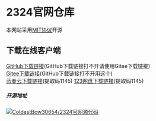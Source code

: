# 2324官网仓库
本网站采用<a href="https://mit-license.org/">MIT协议</a>开源
## 下载在线客户端
<a href="https://github.com/jdi8hveginhe114/jdi8hveginhe114.github.io/releases/tag/APP">GitHub下载链接</a>(GitHub下载链接打不开请使用Gitee下载链接)
<br>
<a href="https://gitee.com/coldestbow30654/jdi8hveginhe114.github.io/releases/tag/APP">Gitee下载链接</a>(GitHub下载链接打不开用这个)
<br>
<a href="https://wwf.lanzouq.com/b00g2i0luj">蓝奏云下载链接</a>(提取码1145)
<a href="https://www.123pan.com/s/J1k7Vv-WWVN3.html?">123网盘下载链接</a>(提取码1145)
##### 开源地址
[![ColdestBow30654/2324官网源代码](https://gitee.com/coldestbow30654/jdi8hveginhe114.github.io/widgets/widget_card.svg?colors=4183c4,ffffff,ffffff,e3e9ed,666666,9b9b9b)](https://gitee.com/coldestbow30654/jdi8hveginhe114.github.io)
